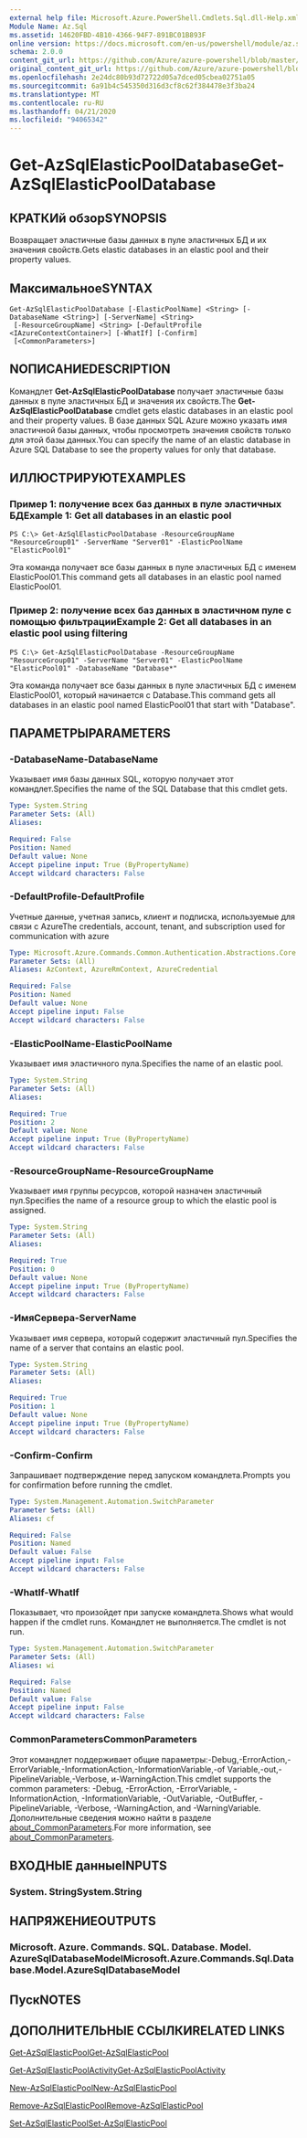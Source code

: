 ```yaml
---
external help file: Microsoft.Azure.PowerShell.Cmdlets.Sql.dll-Help.xml
Module Name: Az.Sql
ms.assetid: 14620FBD-4B10-4366-94F7-891BC01B893F
online version: https://docs.microsoft.com/en-us/powershell/module/az.sql/get-azsqlelasticpooldatabase
schema: 2.0.0
content_git_url: https://github.com/Azure/azure-powershell/blob/master/src/Sql/Sql/help/Get-AzSqlElasticPoolDatabase.md
original_content_git_url: https://github.com/Azure/azure-powershell/blob/master/src/Sql/Sql/help/Get-AzSqlElasticPoolDatabase.md
ms.openlocfilehash: 2e24dc80b93d72722d05a7dced05cbea02751a05
ms.sourcegitcommit: 6a91b4c545350d316d3cf8c62f384478e3f3ba24
ms.translationtype: MT
ms.contentlocale: ru-RU
ms.lasthandoff: 04/21/2020
ms.locfileid: "94065342"
---
```

# <span data-ttu-id="0c9db-101">Get-AzSqlElasticPoolDatabase</span><span class="sxs-lookup"><span data-stu-id="0c9db-101">Get-AzSqlElasticPoolDatabase</span></span>

## <span data-ttu-id="0c9db-102">КРАТКИй обзор</span><span class="sxs-lookup"><span data-stu-id="0c9db-102">SYNOPSIS</span></span>
<span data-ttu-id="0c9db-103">Возвращает эластичные базы данных в пуле эластичных БД и их значения свойств.</span><span class="sxs-lookup"><span data-stu-id="0c9db-103">Gets elastic databases in an elastic pool and their property values.</span></span>

## <span data-ttu-id="0c9db-104">Максимальное</span><span class="sxs-lookup"><span data-stu-id="0c9db-104">SYNTAX</span></span>

```
Get-AzSqlElasticPoolDatabase [-ElasticPoolName] <String> [-DatabaseName <String>] [-ServerName] <String>
 [-ResourceGroupName] <String> [-DefaultProfile <IAzureContextContainer>] [-WhatIf] [-Confirm]
 [<CommonParameters>]
```

## <span data-ttu-id="0c9db-105">NОПИСАНИЕ</span><span class="sxs-lookup"><span data-stu-id="0c9db-105">DESCRIPTION</span></span>
<span data-ttu-id="0c9db-106">Командлет **Get-AzSqlElasticPoolDatabase** получает эластичные базы данных в пуле эластичных БД и значения их свойств.</span><span class="sxs-lookup"><span data-stu-id="0c9db-106">The **Get-AzSqlElasticPoolDatabase** cmdlet gets elastic databases in an elastic pool and their property values.</span></span>
<span data-ttu-id="0c9db-107">В базе данных SQL Azure можно указать имя эластичной базы данных, чтобы просмотреть значения свойств только для этой базы данных.</span><span class="sxs-lookup"><span data-stu-id="0c9db-107">You can specify the name of an elastic database in Azure SQL Database to see the property values for only that database.</span></span>

## <span data-ttu-id="0c9db-108">ИЛЛЮСТРИРУЮТ</span><span class="sxs-lookup"><span data-stu-id="0c9db-108">EXAMPLES</span></span>

### <span data-ttu-id="0c9db-109">Пример 1: получение всех баз данных в пуле эластичных БД</span><span class="sxs-lookup"><span data-stu-id="0c9db-109">Example 1: Get all databases in an elastic pool</span></span>
```
PS C:\> Get-AzSqlElasticPoolDatabase -ResourceGroupName "ResourceGroup01" -ServerName "Server01" -ElasticPoolName "ElasticPool01"
```

<span data-ttu-id="0c9db-110">Эта команда получает все базы данных в пуле эластичных БД с именем ElasticPool01.</span><span class="sxs-lookup"><span data-stu-id="0c9db-110">This command gets all databases in an elastic pool named ElasticPool01.</span></span>

### <span data-ttu-id="0c9db-111">Пример 2: получение всех баз данных в эластичном пуле с помощью фильтрации</span><span class="sxs-lookup"><span data-stu-id="0c9db-111">Example 2: Get all databases in an elastic pool using filtering</span></span>
```
PS C:\> Get-AzSqlElasticPoolDatabase -ResourceGroupName "ResourceGroup01" -ServerName "Server01" -ElasticPoolName "ElasticPool01" -DatabaseName "Database*"
```

<span data-ttu-id="0c9db-112">Эта команда получает все базы данных в пуле эластичных БД с именем ElasticPool01, который начинается с Database.</span><span class="sxs-lookup"><span data-stu-id="0c9db-112">This command gets all databases in an elastic pool named ElasticPool01 that start with "Database".</span></span>

## <span data-ttu-id="0c9db-113">ПАРАМЕТРЫ</span><span class="sxs-lookup"><span data-stu-id="0c9db-113">PARAMETERS</span></span>

### <span data-ttu-id="0c9db-114">-DatabaseName</span><span class="sxs-lookup"><span data-stu-id="0c9db-114">-DatabaseName</span></span>
<span data-ttu-id="0c9db-115">Указывает имя базы данных SQL, которую получает этот командлет.</span><span class="sxs-lookup"><span data-stu-id="0c9db-115">Specifies the name of the SQL Database that this cmdlet gets.</span></span>

```yaml
Type: System.String
Parameter Sets: (All)
Aliases:

Required: False
Position: Named
Default value: None
Accept pipeline input: True (ByPropertyName)
Accept wildcard characters: False
```

### <span data-ttu-id="0c9db-116">-DefaultProfile</span><span class="sxs-lookup"><span data-stu-id="0c9db-116">-DefaultProfile</span></span>
<span data-ttu-id="0c9db-117">Учетные данные, учетная запись, клиент и подписка, используемые для связи с Azure</span><span class="sxs-lookup"><span data-stu-id="0c9db-117">The credentials, account, tenant, and subscription used for communication with azure</span></span>

```yaml
Type: Microsoft.Azure.Commands.Common.Authentication.Abstractions.Core.IAzureContextContainer
Parameter Sets: (All)
Aliases: AzContext, AzureRmContext, AzureCredential

Required: False
Position: Named
Default value: None
Accept pipeline input: False
Accept wildcard characters: False
```

### <span data-ttu-id="0c9db-118">-ElasticPoolName</span><span class="sxs-lookup"><span data-stu-id="0c9db-118">-ElasticPoolName</span></span>
<span data-ttu-id="0c9db-119">Указывает имя эластичного пула.</span><span class="sxs-lookup"><span data-stu-id="0c9db-119">Specifies the name of an elastic pool.</span></span>

```yaml
Type: System.String
Parameter Sets: (All)
Aliases:

Required: True
Position: 2
Default value: None
Accept pipeline input: True (ByPropertyName)
Accept wildcard characters: False
```

### <span data-ttu-id="0c9db-120">-ResourceGroupName</span><span class="sxs-lookup"><span data-stu-id="0c9db-120">-ResourceGroupName</span></span>
<span data-ttu-id="0c9db-121">Указывает имя группы ресурсов, которой назначен эластичный пул.</span><span class="sxs-lookup"><span data-stu-id="0c9db-121">Specifies the name of a resource group to which the elastic pool is assigned.</span></span>

```yaml
Type: System.String
Parameter Sets: (All)
Aliases:

Required: True
Position: 0
Default value: None
Accept pipeline input: True (ByPropertyName)
Accept wildcard characters: False
```

### <span data-ttu-id="0c9db-122">-ИмяСервера</span><span class="sxs-lookup"><span data-stu-id="0c9db-122">-ServerName</span></span>
<span data-ttu-id="0c9db-123">Указывает имя сервера, который содержит эластичный пул.</span><span class="sxs-lookup"><span data-stu-id="0c9db-123">Specifies the name of a server that contains an elastic pool.</span></span>

```yaml
Type: System.String
Parameter Sets: (All)
Aliases:

Required: True
Position: 1
Default value: None
Accept pipeline input: True (ByPropertyName)
Accept wildcard characters: False
```

### <span data-ttu-id="0c9db-124">-Confirm</span><span class="sxs-lookup"><span data-stu-id="0c9db-124">-Confirm</span></span>
<span data-ttu-id="0c9db-125">Запрашивает подтверждение перед запуском командлета.</span><span class="sxs-lookup"><span data-stu-id="0c9db-125">Prompts you for confirmation before running the cmdlet.</span></span>

```yaml
Type: System.Management.Automation.SwitchParameter
Parameter Sets: (All)
Aliases: cf

Required: False
Position: Named
Default value: False
Accept pipeline input: False
Accept wildcard characters: False
```

### <span data-ttu-id="0c9db-126">-WhatIf</span><span class="sxs-lookup"><span data-stu-id="0c9db-126">-WhatIf</span></span>
<span data-ttu-id="0c9db-127">Показывает, что произойдет при запуске командлета.</span><span class="sxs-lookup"><span data-stu-id="0c9db-127">Shows what would happen if the cmdlet runs.</span></span>
<span data-ttu-id="0c9db-128">Командлет не выполняется.</span><span class="sxs-lookup"><span data-stu-id="0c9db-128">The cmdlet is not run.</span></span>

```yaml
Type: System.Management.Automation.SwitchParameter
Parameter Sets: (All)
Aliases: wi

Required: False
Position: Named
Default value: False
Accept pipeline input: False
Accept wildcard characters: False
```

### <span data-ttu-id="0c9db-129">CommonParameters</span><span class="sxs-lookup"><span data-stu-id="0c9db-129">CommonParameters</span></span>
<span data-ttu-id="0c9db-130">Этот командлет поддерживает общие параметры:-Debug,-ErrorAction,-ErrorVariable,-InformationAction,-InformationVariable,-of Variable,-out,-PipelineVariable,-Verbose, и-WarningAction.</span><span class="sxs-lookup"><span data-stu-id="0c9db-130">This cmdlet supports the common parameters: -Debug, -ErrorAction, -ErrorVariable, -InformationAction, -InformationVariable, -OutVariable, -OutBuffer, -PipelineVariable, -Verbose, -WarningAction, and -WarningVariable.</span></span> <span data-ttu-id="0c9db-131">Дополнительные сведения можно найти в разделе [about_CommonParameters](http://go.microsoft.com/fwlink/?LinkID=113216).</span><span class="sxs-lookup"><span data-stu-id="0c9db-131">For more information, see [about_CommonParameters](http://go.microsoft.com/fwlink/?LinkID=113216).</span></span>

## <span data-ttu-id="0c9db-132">ВХОДНЫЕ данные</span><span class="sxs-lookup"><span data-stu-id="0c9db-132">INPUTS</span></span>

### <span data-ttu-id="0c9db-133">System. String</span><span class="sxs-lookup"><span data-stu-id="0c9db-133">System.String</span></span>

## <span data-ttu-id="0c9db-134">НАПРЯЖЕНИЕ</span><span class="sxs-lookup"><span data-stu-id="0c9db-134">OUTPUTS</span></span>

### <span data-ttu-id="0c9db-135">Microsoft. Azure. Commands. SQL. Database. Model. AzureSqlDatabaseModel</span><span class="sxs-lookup"><span data-stu-id="0c9db-135">Microsoft.Azure.Commands.Sql.Database.Model.AzureSqlDatabaseModel</span></span>

## <span data-ttu-id="0c9db-136">Пуск</span><span class="sxs-lookup"><span data-stu-id="0c9db-136">NOTES</span></span>

## <span data-ttu-id="0c9db-137">ДОПОЛНИТЕЛЬНЫЕ ССЫЛКИ</span><span class="sxs-lookup"><span data-stu-id="0c9db-137">RELATED LINKS</span></span>

[<span data-ttu-id="0c9db-138">Get-AzSqlElasticPool</span><span class="sxs-lookup"><span data-stu-id="0c9db-138">Get-AzSqlElasticPool</span></span>](./Get-AzSqlElasticPool.md)

[<span data-ttu-id="0c9db-139">Get-AzSqlElasticPoolActivity</span><span class="sxs-lookup"><span data-stu-id="0c9db-139">Get-AzSqlElasticPoolActivity</span></span>](./Get-AzSqlElasticPoolActivity.md)

[<span data-ttu-id="0c9db-140">New-AzSqlElasticPool</span><span class="sxs-lookup"><span data-stu-id="0c9db-140">New-AzSqlElasticPool</span></span>](./New-AzSqlElasticPool.md)

[<span data-ttu-id="0c9db-141">Remove-AzSqlElasticPool</span><span class="sxs-lookup"><span data-stu-id="0c9db-141">Remove-AzSqlElasticPool</span></span>](./Remove-AzSqlElasticPool.md)

[<span data-ttu-id="0c9db-142">Set-AzSqlElasticPool</span><span class="sxs-lookup"><span data-stu-id="0c9db-142">Set-AzSqlElasticPool</span></span>](./Set-AzSqlElasticPool.md)

